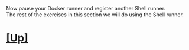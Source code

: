 Now pause your Docker runner and register another Shell runner.  
The rest of the exercises in this section we will do using the Shell runner.

# [[Up]](README.md)
